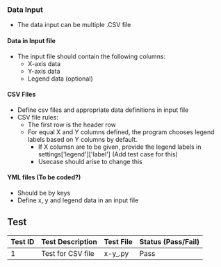 ###

### Data Input

- The data input can be  multiple .CSV file

#### Data in Input file

- The input file should contain the following columns:
  - X-axis data
  - Y-axis data
  - Legend data (optional)

#### CSV Files

- Define csv files and appropriate data definitions in input file
- CSV file rules:
  - The first row is the header row
  - For equal X and Y columns defined, the program chooses legend labels based on Y columns by default.
    - If X columsn are to be given, provide the legend labels in settings['legend']['label'] (Add test case for this)
    - Usecase should arise to change this

#### YML files (To be coded?)

- Should be by keys
- Define x, y and legend data in an input file

## Test

| Test ID | Test Description | Test File | Status (Pass/Fail) |
|---------|------------------|-----------|--------------------|
| 1       | Test for CSV file | x-y_.py | Pass               |
